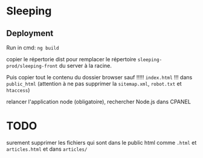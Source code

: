 # Sleeping

## Deployment

Run in cmd:
`ng build`

copier le répertorie dist pour remplacer le répertoire `sleeping-prod/sleeping-front` du server à la racine.

Puis copier tout le contenu du dossier browser sauf !!!!! `index.html` !!! dans `public_html` (attention à ne pas supprimer la `sitemap.xml`, `robot.txt` et `htaccess`)

relancer l'application node (obligatoire), rechercher Node.js dans CPANEL

# TODO
surement supprimer les fichiers qui sont dans le public html comme ``.html`` et `articles.html` et dans `articles/`
